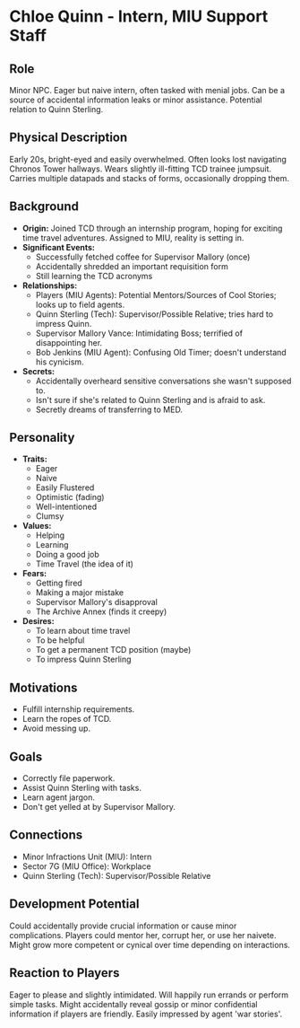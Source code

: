 # Chloe Quinn - Intern, MIU Support Staff

## Role
Minor NPC. Eager but naive intern, often tasked with menial jobs. Can be a source of accidental information leaks or minor assistance. Potential relation to Quinn Sterling.

## Physical Description
Early 20s, bright-eyed and easily overwhelmed. Often looks lost navigating Chronos Tower hallways. Wears slightly ill-fitting TCD trainee jumpsuit. Carries multiple datapads and stacks of forms, occasionally dropping them.

## Background
- **Origin:** Joined TCD through an internship program, hoping for exciting time travel adventures. Assigned to MIU, reality is setting in.
- **Significant Events:**
  - Successfully fetched coffee for Supervisor Mallory (once)
  - Accidentally shredded an important requisition form
  - Still learning the TCD acronyms
- **Relationships:**
  - Players (MIU Agents): Potential Mentors/Sources of Cool Stories; looks up to field agents.
  - Quinn Sterling (Tech): Supervisor/Possible Relative; tries hard to impress Quinn.
  - Supervisor Mallory Vance: Intimidating Boss; terrified of disappointing her.
  - Bob Jenkins (MIU Agent): Confusing Old Timer; doesn't understand his cynicism.
- **Secrets:**
  - Accidentally overheard sensitive conversations she wasn't supposed to.
  - Isn't sure if she's related to Quinn Sterling and is afraid to ask.
  - Secretly dreams of transferring to MED.

## Personality
- **Traits:**
  - Eager
  - Naive
  - Easily Flustered
  - Optimistic (fading)
  - Well-intentioned
  - Clumsy
- **Values:**
  - Helping
  - Learning
  - Doing a good job
  - Time Travel (the idea of it)
- **Fears:**
  - Getting fired
  - Making a major mistake
  - Supervisor Mallory's disapproval
  - The Archive Annex (finds it creepy)
- **Desires:**
  - To learn about time travel
  - To be helpful
  - To get a permanent TCD position (maybe)
  - To impress Quinn Sterling

## Motivations
- Fulfill internship requirements.
- Learn the ropes of TCD.
- Avoid messing up.

## Goals
- Correctly file paperwork.
- Assist Quinn Sterling with tasks.
- Learn agent jargon.
- Don't get yelled at by Supervisor Mallory.

## Connections
- Minor Infractions Unit (MIU): Intern
- Sector 7G (MIU Office): Workplace
- Quinn Sterling (Tech): Supervisor/Possible Relative

## Development Potential
Could accidentally provide crucial information or cause minor complications. Players could mentor her, corrupt her, or use her naivete. Might grow more competent or cynical over time depending on interactions.

## Reaction to Players
Eager to please and slightly intimidated. Will happily run errands or perform simple tasks. Might accidentally reveal gossip or minor confidential information if players are friendly. Easily impressed by agent 'war stories'.
